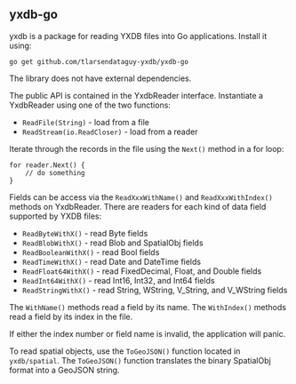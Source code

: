 ## yxdb-go

yxdb is a package for reading YXDB files into Go applications. Install it using:

`go get github.com/tlarsendataguy-yxdb/yxdb-go`

The library does not have external dependencies.

The public API is contained in the YxdbReader interface. Instantiate a YxdbReader using one of the two functions:
* `ReadFile(String)` - load from a file
* `ReadStream(io.ReadCloser)` - load from a reader

Iterate through the records in the file using the `Next()` method in a for loop:

```
for reader.Next() {
    // do something
}
```

Fields can be access via the `ReadXxxWithName()` and `ReadXxxWithIndex()` methods on YxdbReader. There are readers for each kind of data field supported by YXDB files:
* `ReadByteWithX()` - read Byte fields
* `ReadBlobWithX()` - read Blob and SpatialObj fields
* `ReadBooleanWithX()` - read Bool fields
* `ReadTimeWithX()` - read Date and DateTime fields
* `ReadFloat64WithX()` - read FixedDecimal, Float, and Double fields
* `ReadInt64WithX()` - read Int16, Int32, and Int64 fields
* `ReadStringWithX()` - read String, WString, V_String, and V_WString fields

The `WithName()` methods read a field by its name. The `WithIndex()` methods read a field by its index in the file.

If either the index number or field name is invalid, the application will panic.

To read spatial objects, use the `ToGeoJSON()` function located in `yxdb/spatial`. The `ToGeoJSON()` function translates the binary SpatialObj format into a GeoJSON string.